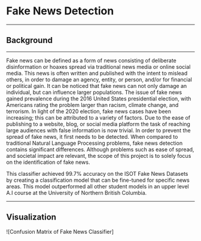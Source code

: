 # Fake News Detection

---

## Background

---

Fake news can be defined as a form of news consisting of deliberate disinformation or hoaxes spread via traditional news media or online social media. This news is often written and published with the intent to mislead others, in order to damage an agency, entity, or person, and/or for financial or political gain. It can be noticed that fake news can not only damage an individual, but can influence larger populations. 
The issue of fake news gained prevalence during the 2016 United States presidential election, with Americans rating the problem larger than racism, climate change, and terrorism. In light of the 2020 election, fake news cases have been increasing; this can be attributed to a variety of factors. Due to the ease of publishing to a website, blog, or social media platform the task of reaching large audiences with false information is now trivial. 
In order to prevent the spread of fake news, it first needs to be detected. When compared to traditional Natural Language Processing problems, fake news detection contains significant differences. Although problems such as ease of spread, and societal impact are relevant, the scope of this project is to solely focus on the identification of fake news.

This classifier achieved 99.7% accuracy on the ISOT Fake News Datasets by creating a classification model
that can be fine-tuned for specific news areas. This model outperformed all other student
models in an upper level A.I course at the University of Northern British Columbia.

---

## Visualization

![Confusion Matrix of Fake News Classifier]